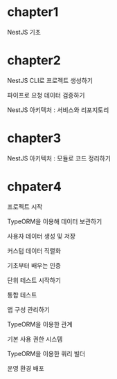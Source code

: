 # chapter1
NestJS 기초

# chapter2
NestJS CLI로 프로젝트 생성하기

파이프로 요청 데이터 검증하기

NestJS 아키텍처 : 서비스와 리포지토리

# chapter3
NestJS 아키텍처 : 모듈로 코드 정리하기

# chpater4
프로젝트 시작

TypeORM을 이용해 데이터 보관하기

사용자 데이터 생성 및 저장

커스텀 데이터 직렬화

기초부터 배우는 인증

단위 테스트 시작하기

통합 테스트

앱 구성 관리하기

TypeORM을 이용한 관계

기본 사용 권한 시스템

TypeORM을 이용한 쿼리 빌더

운영 환경 배포